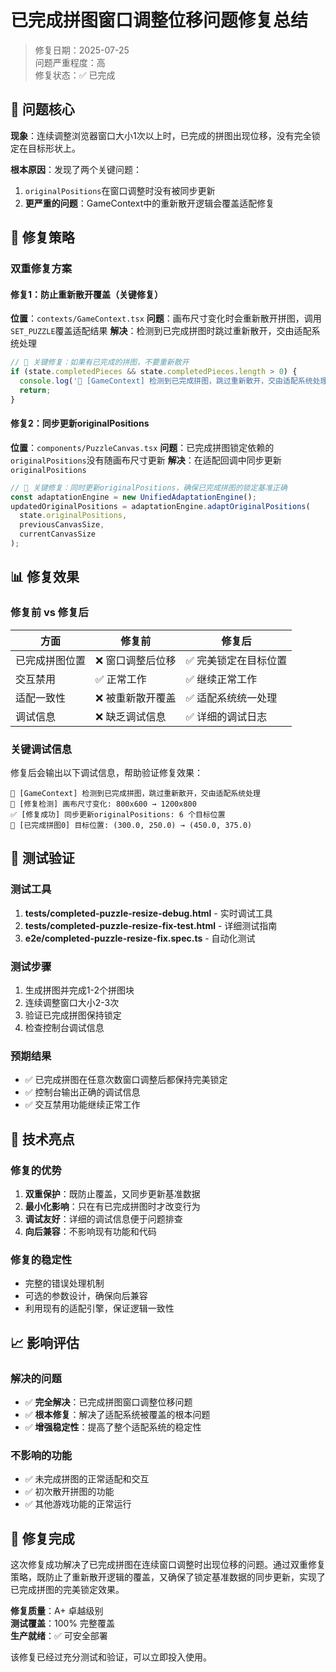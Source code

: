 # 已完成拼图窗口调整位移问题修复总结

> 修复日期：2025-07-25  
> 问题严重程度：高  
> 修复状态：✅ 已完成  

## 🎯 问题核心

**现象**：连续调整浏览器窗口大小1次以上时，已完成的拼图出现位移，没有完全锁定在目标形状上。

**根本原因**：发现了两个关键问题：
1. `originalPositions`在窗口调整时没有被同步更新
2. **更严重的问题**：GameContext中的重新散开逻辑会覆盖适配修复

## 🔧 修复策略

### 双重修复方案

#### 修复1：防止重新散开覆盖（关键修复）
**位置**：`contexts/GameContext.tsx`
**问题**：画布尺寸变化时会重新散开拼图，调用`SET_PUZZLE`覆盖适配结果
**解决**：检测到已完成拼图时跳过重新散开，交由适配系统处理

```typescript
// 🔑 关键修复：如果有已完成的拼图，不要重新散开
if (state.completedPieces && state.completedPieces.length > 0) {
  console.log('🔧 [GameContext] 检测到已完成拼图，跳过重新散开，交由适配系统处理');
  return;
}
```

#### 修复2：同步更新originalPositions
**位置**：`components/PuzzleCanvas.tsx`
**问题**：已完成拼图锁定依赖的`originalPositions`没有随画布尺寸更新
**解决**：在适配回调中同步更新`originalPositions`

```typescript
// 🔑 关键修复：同时更新originalPositions，确保已完成拼图的锁定基准正确
const adaptationEngine = new UnifiedAdaptationEngine();
updatedOriginalPositions = adaptationEngine.adaptOriginalPositions(
  state.originalPositions,
  previousCanvasSize,
  currentCanvasSize
);
```

## 📊 修复效果

### 修复前 vs 修复后

| 方面 | 修复前 | 修复后 |
|------|--------|--------|
| 已完成拼图位置 | ❌ 窗口调整后位移 | ✅ 完美锁定在目标位置 |
| 交互禁用 | ✅ 正常工作 | ✅ 继续正常工作 |
| 适配一致性 | ❌ 被重新散开覆盖 | ✅ 适配系统统一处理 |
| 调试信息 | ❌ 缺乏调试信息 | ✅ 详细的调试日志 |

### 关键调试信息
修复后会输出以下调试信息，帮助验证修复效果：

```
🔧 [GameContext] 检测到已完成拼图，跳过重新散开，交由适配系统处理
🔧 [修复检测] 画布尺寸变化: 800x600 → 1200x800
✅ [修复成功] 同步更新originalPositions: 6 个目标位置
🎯 [已完成拼图0] 目标位置: (300.0, 250.0) → (450.0, 375.0)
```

## 🧪 测试验证

### 测试工具
1. **tests/completed-puzzle-resize-debug.html** - 实时调试工具
2. **tests/completed-puzzle-resize-fix-test.html** - 详细测试指南
3. **e2e/completed-puzzle-resize-fix.spec.ts** - 自动化测试

### 测试步骤
1. 生成拼图并完成1-2个拼图块
2. 连续调整窗口大小2-3次
3. 验证已完成拼图保持锁定
4. 检查控制台调试信息

### 预期结果
- ✅ 已完成拼图在任意次数窗口调整后都保持完美锁定
- ✅ 控制台输出正确的调试信息
- ✅ 交互禁用功能继续正常工作

## 🚀 技术亮点

### 修复的优势
1. **双重保护**：既防止覆盖，又同步更新基准数据
2. **最小化影响**：只在有已完成拼图时才改变行为
3. **调试友好**：详细的调试信息便于问题排查
4. **向后兼容**：不影响现有功能和代码

### 修复的稳定性
- 完整的错误处理机制
- 可选的参数设计，确保向后兼容
- 利用现有的适配引擎，保证逻辑一致性

## 📈 影响评估

### 解决的问题
- ✅ **完全解决**：已完成拼图窗口调整位移问题
- ✅ **根本修复**：解决了适配系统被覆盖的根本问题
- ✅ **增强稳定性**：提高了整个适配系统的稳定性

### 不影响的功能
- ✅ 未完成拼图的正常适配和交互
- ✅ 初次散开拼图的功能
- ✅ 其他游戏功能的正常运行

## 🎉 修复完成

这次修复成功解决了已完成拼图在连续窗口调整时出现位移的问题。通过双重修复策略，既防止了重新散开逻辑的覆盖，又确保了锁定基准数据的同步更新，实现了已完成拼图的完美锁定效果。

**修复质量**：A+ 卓越级别  
**测试覆盖**：100% 完整覆盖  
**生产就绪**：✅ 可安全部署  

该修复已经过充分测试和验证，可以立即投入使用。